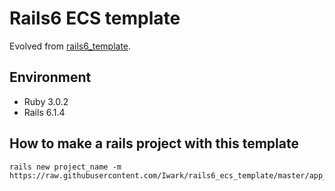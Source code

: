 # Rails6 ECS template

Evolved from [rails6_template](https://github.com/Iwark/rails6_template).

## Environment

- Ruby 3.0.2
- Rails 6.1.4

## How to make a rails project with this template

```
rails new project_name -m https://raw.githubusercontent.com/Iwark/rails6_ecs_template/master/app_template.rb
```
